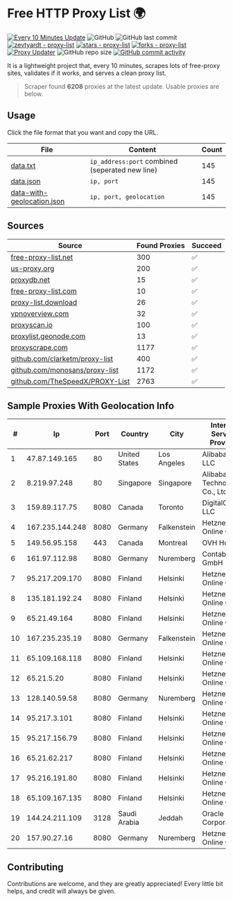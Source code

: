 
# Free HTTP Proxy List 🌍

[![Every 10 Minutes Update](https://github.com/mertguvencli/http-proxy-list/actions/workflows/main.yml/badge.svg?branch=main)](https://github.com/mertguvencli/http-proxy-list/actions/workflows/main.yml)
![GitHub](https://img.shields.io/github/license/mertguvencli/http-proxy-list)
![GitHub last commit](https://img.shields.io/github/last-commit/mertguvencli/http-proxy-list)
[![zevtyardt - proxy-list](https://img.shields.io/static/v1?label=zevtyardt&message=proxy-list&color=blue&logo=github)](https://github.com/zevtyardt/proxy-list "Go to GitHub repo")
[![stars - proxy-list](https://img.shields.io/github/stars/zevtyardt/proxy-list?style=social)](https://github.com/zevtyardt/proxy-list)
[![forks - proxy-list](https://img.shields.io/github/forks/zevtyardt/proxy-list?style=social)](https://github.com/zevtyardt/proxy-list)
[![Proxy Updater](https://github.com/zevtyardt/proxy-list/workflows/Proxy%20Updater/badge.svg)](https://github.com/zevtyardt/proxy-list/actions?query=workflow:"Proxy+Updater")
![GitHub repo size](https://img.shields.io/github/repo-size/zevtyardt/proxy-list)
[![GitHub commit activity](https://img.shields.io/github/commit-activity/m/zevtyardt/proxy-list?logo=commits)](https://github.com/zevtyardt/proxy-list/commits/main)

It is a lightweight project that, every 10 minutes, scrapes lots of free-proxy sites, validates if it works, and serves a clean proxy list.

> Scraper found **6208** proxies at the latest update. Usable proxies are below.

## Usage

Click the file format that you want and copy the URL.

|File|Content|Count|
|----|-------|-----|
|[data.txt](https://raw.githubusercontent.com/mertguvencli/http-proxy-list/main/proxy-list/data.txt)|`ip_address:port` combined (seperated new line)|145|
|[data.json](https://raw.githubusercontent.com/mertguvencli/http-proxy-list/main/proxy-list/data.json)|`ip, port`|145|
|[data-with-geolocation.json](https://raw.githubusercontent.com/mertguvencli/http-proxy-list/main/proxy-list/data-with-geolocation.json)|`ip, port, geolocation`|145|

## Sources

|Source|Found Proxies|Succeed|
|------|-------------|-------|
|[free-proxy-list.net](https://free-proxy-list.net)|300|✅|
|[us-proxy.org](https://www.us-proxy.org)|200|✅|
|[proxydb.net](http://proxydb.net)|15|✅|
|[free-proxy-list.com](https://free-proxy-list.com/?page=&port=&type%5B%5D=http&type%5B%5D=https&up_time=0&search=Search)|10|✅|
|[proxy-list.download](https://www.proxy-list.download/HTTP)|26|✅|
|[vpnoverview.com](https://vpnoverview.com/privacy/anonymous-browsing/free-proxy-servers)|32|✅|
|[proxyscan.io](https://www.proxyscan.io)|100|✅|
|[proxylist.geonode.com](https://proxylist.geonode.com/api/proxy-list?limit=300&page=1&sort_by=lastChecked&sort_type=desc&protocols=http,https)|13|✅|
|[proxyscrape.com](https://api.proxyscrape.com/v2/?request=displayproxies&protocol=http&timeout=10000&country=all&ssl=all&anonymity=all)|1177|✅|
|[github.com/clarketm/proxy-list](https://raw.githubusercontent.com/clarketm/proxy-list/master/proxy-list-raw.txt)|400|✅|
|[github.com/monosans/proxy-list](https://raw.githubusercontent.com/monosans/proxy-list/main/proxies/http.txt)|1172|✅|
|[github.com/TheSpeedX/PROXY-List](https://raw.githubusercontent.com/TheSpeedX/PROXY-List/master/http.txt)|2763|✅|


## Sample Proxies With Geolocation Info

|#|Ip|Port|Country|City|Internet Service Provider|
|-|--|----|-------|----|-------------------------|
|1|47.87.149.165|80|United States|Los Angeles|Alibaba.com LLC|
|2|8.219.97.248|80|Singapore|Singapore|Alibaba (US) Technology Co., Ltd.|
|3|159.89.117.75|8080|Canada|Toronto|DigitalOcean, LLC|
|4|167.235.144.248|8080|Germany|Falkenstein|Hetzner Online GmbH|
|5|149.56.95.158|443|Canada|Montreal|OVH Hosting|
|6|161.97.112.98|8080|Germany|Nuremberg|Contabo GmbH|
|7|95.217.209.170|8080|Finland|Helsinki|Hetzner Online GmbH|
|8|135.181.192.24|8080|Finland|Helsinki|Hetzner Online GmbH|
|9|65.21.49.164|8080|Finland|Helsinki|Hetzner Online GmbH|
|10|167.235.235.19|8080|Germany|Falkenstein|Hetzner Online GmbH|
|11|65.109.168.118|8080|Finland|Helsinki|Hetzner Online GmbH|
|12|65.21.5.20|8080|Finland|Helsinki|Hetzner Online GmbH|
|13|128.140.59.58|8080|Germany|Nuremberg|Hetzner Online GmbH|
|14|95.217.3.101|8080|Finland|Helsinki|Hetzner Online GmbH|
|15|95.217.156.79|8080|Finland|Helsinki|Hetzner Online GmbH|
|16|65.21.62.217|8080|Finland|Helsinki|Hetzner Online GmbH|
|17|95.216.191.80|8080|Finland|Helsinki|Hetzner Online GmbH|
|18|65.109.167.135|8080|Finland|Helsinki|Hetzner Online GmbH|
|19|144.24.211.109|3128|Saudi Arabia|Jeddah|Oracle Corporation|
|20|157.90.27.16|8080|Germany|Nuremberg|Hetzner Online GmbH|



## Contributing

Contributions are welcome, and they are greatly appreciated! Every
little bit helps, and credit will always be given.

